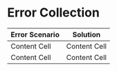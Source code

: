# Error Collection
| Error Scenario  | Solution |
| ------------- | ------------- |
| Content Cell  | Content Cell  |
| Content Cell  | Content Cell  |